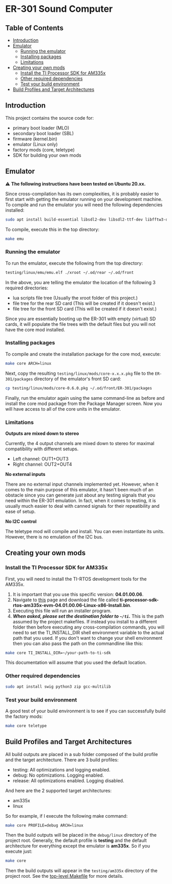 # ER-301 Sound Computer

## Table of Contents

  * [Introduction](#introduction)
  * [Emulator](#emulator)
    + [Running the emulator](#running-the-emulator)
    + [Installing packages](#installing-packages)
    + [Limitations](#limitations)
  * [Creating your own mods](#creating-your-own-mods)
    + [Install the TI Processor SDK for AM335x](#install-the-ti-processor-sdk-for-am335x)
    + [Other required dependencies](#other-required-dependencies)
    + [Test your build environment](#test-your-build-environment)
  * [Build Profiles and Target Architectures](#build-profiles-and-target-architectures)

## Introduction

This project contains the source code for:
* primary boot loader (MLO)
* secondary boot loader (SBL)
* firmware (kernel.bin)
* emulator (Linux only)
* factory mods (core, teletype)
* SDK for building your own mods

## Emulator

:warning: **The following instructions have been tested on Ubuntu 20.xx.**

Since cross-compilation has its own complexities, it is probably easier to first start with getting the emulator running on your development machine.  To compile and run the emulator you will need the following dependencies installed:

```bash
sudo apt install build-essential libsdl2-dev libsdl2-ttf-dev libfftw3-dev swig python3 zip
```

To compile, execute this in the top directory:

```bash
make emu
```

### Running the emulator

To run the emulator, execute the following from the top directory:
```bash
testing/linux/emu/emu.elf ./xroot ~/.od/rear ~/.od/front
```

In the above, you are telling the emulator the location of the following 3 required directories:
* lua scripts file tree (Usually the xroot folder of this project.)
* file tree for the rear SD card (This will be created if it doesn't exist.)
* file tree for the front SD card (This will be created if it doesn't exist.)

Since you are essentially booting up the ER-301 with empty (virtual) SD cards, it will populate the file trees with the default files but you will not have the core mod installed.  

### Installing packages

To compile and create the installation package for the core mod, execute:

```bash
make core ARCH=linux
```

Next, copy the resulting ```testing/linux/mods/core-x.x.x.pkg``` file to the ```ER-301/packages``` directory of the emulator's front SD card:

```bash
cp testing/linux/mods/core-0.6.0.pkg ~/.od/front/ER-301/packages
```

Finally, run the emulator again using the same command-line as before and install the core mod package from the Package Manager screen.  Now you will have access to all of the core units in the emulator.

### Limitations

**Outputs are mixed down to stereo**

Currently, the 4 output channels are mixed down to stereo for maximal compatibility with different setups.

* Left channel: OUT1+OUT3
* Right channel: OUT2+OUT4

**No external inputs**

There are no external input channels implemented yet.  However, when it comes to the main purpose of this emulator, it hasn't been much of an obstacle since you can generate just about any testing signals that you need within the ER-301 emulation.  In fact, when it comes to testing, it is usually much easier to deal with canned signals for their repeatibility and ease of setup.

**No I2C control**

The teletype mod will compile and install.  You can even instantiate its units.  However, there is no emulation of the I2C bus.

## Creating your own mods

### Install the TI Processor SDK for AM335x
First, you will need to install the TI-RTOS development tools for the AM335x. 
1. It is important that you use this specific version: **04.01.00.06**.  
2. Navigate to [this](https://software-dl.ti.com/processor-sdk-rtos/esd/AM335X/04_01_00_06/index_FDS.html) page and download the file called **ti-processor-sdk-rtos-am335x-evm-04.01.00.06-Linux-x86-Install.bin**.
3. Executing this file will run an installer program.
4. ***When asked, please set the destination folder to ```~/ti```.***  This is the path assumed by the project makefiles.  If instead you install to a different folder then before executing any cross-compilation commands, you will need to set the TI_INSTALL_DIR shell environment variable to the actual path that you used.  If you don't want to change your shell environment then you can also pass the path on the commandline like this:

```bash
make core TI_INSTALL_DIR=~/your-path-to-ti-sdk
```

This documentation will assume that you used the default location.

### Other required dependencies

```bash
sudo apt install swig python3 zip gcc-multilib
```

### Test your build environment

A good test of your build environment is to see if you can successfully build the factory mods:

```bash
make core teletype
```

## Build Profiles and Target Architectures

All build outputs are placed in a sub folder composed of the build profile and the target architecture.  There are 3 build profiles:

* testing: All optimizations and logging enabled.
* debug: No optimizations.  Logging enabled.
* release: All optimizations enabled.  Logging disabled.

And here are the 2 supported target architectures:

* am335x
* linux

So for example, if I execute the following make command:

```bash
make core PROFILE=debug ARCH=linux
```

Then the build outputs will be placed in the ```debug/linux``` directory of the project root.  Generally, the default profile is **testing** and the default architecture for everything except the emulator is **am335x**.  So if you execute just:

```bash
make core
```

Then the build outputs will appear in the ```testing/am335x``` directory of the project root.  See the [top-level Makefile](Makefile) for more details.